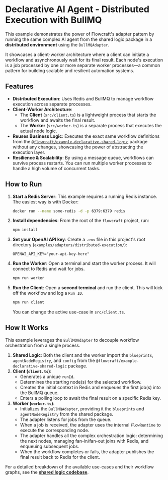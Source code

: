 # Declarative AI Agent - Distributed Execution with BullMQ

This example demonstrates the power of Flowcraft's adapter pattern by running the same complex AI agent from the shared logic package in a **distributed environment** using the `BullMQAdapter`.

It showcases a client-worker architecture where a client can initiate a workflow and asynchronously wait for its final result. Each node's execution is a job processed by one or more separate worker processes—a common pattern for building scalable and resilient automation systems.

## Features

- **Distributed Execution**: Uses Redis and BullMQ to manage workflow execution across separate processes.
- **Client-Worker Architecture**:
  - The **Client** (`src/client.ts`) is a lightweight process that starts the workflow and awaits the final result.
  - The **Worker** (`src/worker.ts`) is a separate process that executes the actual node logic.
- **Reuses Business Logic**: Executes the exact same workflow definitions from the [`@flowcraft/example-declarative-shared-logic`](../declarative-workflows/) package without any changes, showcasing the power of abstracting the execution layer.
- **Resilience & Scalability**: By using a message queue, workflows can survive process restarts. You can run multiple worker processes to handle a high volume of concurrent tasks.

## How to Run

1.  **Start a Redis Server**: This example requires a running Redis instance. The easiest way is with Docker:

    ```bash
    docker run --name some-redis -d -p 6379:6379 redis
    ```

2.  **Install dependencies**:
    From the root of the `flowcraft` project, run:
    ```bash
    npm install
    ```

3.  **Set your OpenAI API key**:
    Create a `.env` file in this project's root directory (`examples/adapters/distributed-execution/`):

    ```
    OPENAI_API_KEY="your-api-key-here"
    ```

4.  **Run the Worker**: Open a terminal and start the worker process. It will connect to Redis and wait for jobs.

    ```bash
    npm run worker
    ```

5.  **Run the Client**: Open a **second terminal** and run the client. This will kick off the workflow and log a `Run ID`.

    ```bash
    npm run client
    ```
    You can change the active use-case in `src/client.ts`.

## How It Works

This example leverages the `BullMQAdapter` to decouple workflow orchestration from a single process.

1.  **Shared Logic**: Both the client and the worker import the `blueprints`, `agentNodeRegistry`, and `config` from the `@flowcraft/example-declarative-shared-logic` package.
2.  **Client (`client.ts`)**:
    - Generates a unique `runId`.
    - Determines the starting node(s) for the selected workflow.
    - Creates the initial context in Redis and enqueues the first job(s) into the BullMQ queue.
    - Enters a polling loop to await the final result on a specific Redis key.
3.  **Worker (`worker.ts`)**:
    - Initializes the `BullMQAdapter`, providing it the `blueprints` and `agentNodeRegistry` from the shared package.
    - The adapter listens for jobs from the queue.
    - When a job is received, the adapter uses the internal `FlowRuntime` to execute the corresponding node.
    - The adapter handles all the complex orchestration logic: determining the next nodes, managing fan-in/fan-out joins with Redis, and enqueuing subsequent jobs.
    - When the workflow completes or fails, the adapter publishes the final result back to Redis for the client.

For a detailed breakdown of the available use-cases and their workflow graphs, see the **[shared logic codebase](../4.declarative-shared-logic/README.md)**.
